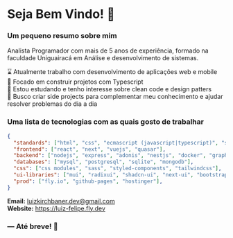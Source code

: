 <!---
- 👋 Hi, I’m @luizkirchbaner
- 👀 I’m interested in ...
- 🌱 I’m currently learning ...
- 💞️ I’m looking to collaborate on ...
- 📫 How to reach me ...
- 😄 Pronouns: ...
- ⚡ Fun fact: ...

luizkirchbaner/luizkirchbaner is a ✨ special ✨ repository because its `README.md` (this file) appears on your GitHub profile.
You can click the Preview link to take a look at your changes.
--->

<h1>
  Seja Bem Vindo! 👋
</h1>

### Um pequeno resumo sobre mim
<p>Analista Programador com mais de 5 anos de experiência, formado na faculdade Uniguairacá em Análise e desenvolvimento de sistemas.</p>
<p>
  ⌛ Atualmente trabalho com desenvolvimento de aplicações web e mobile
  <br>
  🎯 Focado em construir projetos com Typescript
  <br>
   🌱 Estou estudando e tenho interesse sobre clean code e design patters
  <br>
  🧩 Busco criar side projects para complementar meu conhecimento e ajudar resolver problemas do dia a dia
</p>

### Uma lista de tecnologias com as quais gosto de trabalhar

```json
{
  "standards": ["html", "css", "ecmascript (javascript|typescript)", "sql", "json", "php"],
  "frontend": ["react", "next", "vuejs", "quasar"],
  "backend": ["nodejs", "express", "adonis", "nestjs", "docker", "graphql"],
  "databases": ["mysql", "postgresql", "sqlite", "mongodb"],
  "css": ["css modules", "sass", "styled-components", "tailwindcss"],
  "ui-libraries": ["mui", "radixui", "shadcn-ui", "next-ui", "bootstrap"],
  "prod": ["fly.io", "github-pages", "hostinger"],
}
```

**Email:** luizkirchbaner.dev@gmail.com  
**Website:** https://luiz-felipe.fly.dev

### ― Até breve! 🙌
<br>
